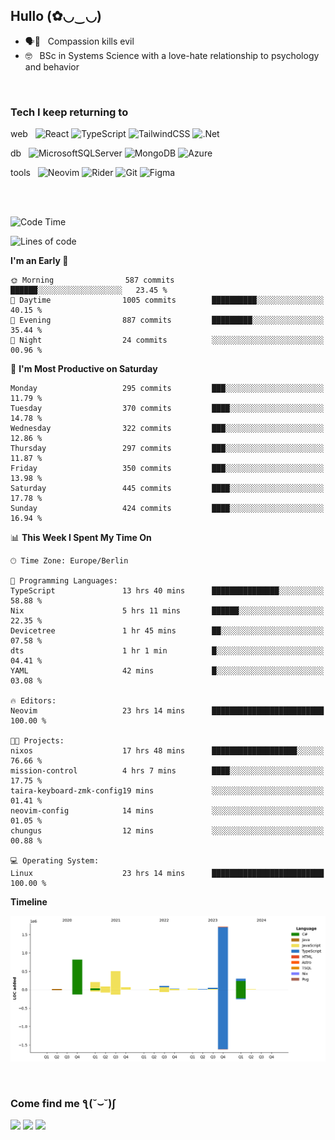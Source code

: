<h2>Hullo (✿◡‿◡)</h2>

<ul>
  <li>🗣️💯 &nbsp; Compassion kills evil</li>
  <li>🤓 &nbsp; BSc in Systems Science with a love-hate relationship to psychology and behavior</li>
</ul>
<br/>

<h3>Tech I keep returning to</h3>

web &nbsp;
![React](https://img.shields.io/badge/react-%2320232a.svg?style=for-the-badge&logo=react&logoColor=%2361DAFB)
![TypeScript](https://img.shields.io/badge/typescript-%23007ACC.svg?style=for-the-badge&logo=typescript&logoColor=white)
![TailwindCSS](https://img.shields.io/badge/tailwindcss-%2338B2AC.svg?style=for-the-badge&logo=tailwind-css&logoColor=white)
![.Net](https://img.shields.io/badge/.NET-5C2D91?style=for-the-badge&logo=.net&logoColor=white)

db &nbsp;
  ![MicrosoftSQLServer](https://img.shields.io/badge/Microsoft%20SQL%20Server-CC2927?style=for-the-badge&logo=microsoft%20sql%20server&logoColor=white)
![MongoDB](https://img.shields.io/badge/MongoDB-%234ea94b.svg?style=for-the-badge&logo=mongodb&logoColor=white)
  ![Azure](https://img.shields.io/badge/azure-%230072C6.svg?style=for-the-badge&logo=microsoftazure&logoColor=white)
  
tools &nbsp;
![Neovim](https://img.shields.io/badge/Neovim-57A143?logo=neovim&logoColor=white&style=for-the-badge)
  ![Rider](https://img.shields.io/badge/Rider-000000.svg?style=for-the-badge&logo=Rider&logoColor=white&color=black&labelColor=crimson)
  	![Git](https://img.shields.io/badge/git-%23F05033.svg?style=for-the-badge&logo=git&logoColor=white)
![Figma](https://img.shields.io/badge/figma-%23F24E1E.svg?style=for-the-badge&logo=figma&logoColor=white)

<br/><br/>

<!--START_SECTION:waka-->
![Code Time](http://img.shields.io/badge/Code%20Time-1%2C360%20hrs%201%20min-blue)

![Lines of code](https://img.shields.io/badge/From%20Hello%20World%20I%27ve%20Written-3.9%20million%20lines%20of%20code-blue)

**I'm an Early 🐤** 

```text
🌞 Morning                587 commits         ██████░░░░░░░░░░░░░░░░░░░   23.45 % 
🌆 Daytime                1005 commits        ██████████░░░░░░░░░░░░░░░   40.15 % 
🌃 Evening                887 commits         █████████░░░░░░░░░░░░░░░░   35.44 % 
🌙 Night                  24 commits          ░░░░░░░░░░░░░░░░░░░░░░░░░   00.96 % 
```
📅 **I'm Most Productive on Saturday** 

```text
Monday                   295 commits         ███░░░░░░░░░░░░░░░░░░░░░░   11.79 % 
Tuesday                  370 commits         ████░░░░░░░░░░░░░░░░░░░░░   14.78 % 
Wednesday                322 commits         ███░░░░░░░░░░░░░░░░░░░░░░   12.86 % 
Thursday                 297 commits         ███░░░░░░░░░░░░░░░░░░░░░░   11.87 % 
Friday                   350 commits         ███░░░░░░░░░░░░░░░░░░░░░░   13.98 % 
Saturday                 445 commits         ████░░░░░░░░░░░░░░░░░░░░░   17.78 % 
Sunday                   424 commits         ████░░░░░░░░░░░░░░░░░░░░░   16.94 % 
```


📊 **This Week I Spent My Time On** 

```text
🕑︎ Time Zone: Europe/Berlin

💬 Programming Languages: 
TypeScript               13 hrs 40 mins      ███████████████░░░░░░░░░░   58.88 % 
Nix                      5 hrs 11 mins       ██████░░░░░░░░░░░░░░░░░░░   22.35 % 
Devicetree               1 hr 45 mins        ██░░░░░░░░░░░░░░░░░░░░░░░   07.58 % 
dts                      1 hr 1 min          █░░░░░░░░░░░░░░░░░░░░░░░░   04.41 % 
YAML                     42 mins             █░░░░░░░░░░░░░░░░░░░░░░░░   03.08 % 

🔥 Editors: 
Neovim                   23 hrs 14 mins      █████████████████████████   100.00 % 

🐱‍💻 Projects: 
nixos                    17 hrs 48 mins      ███████████████████░░░░░░   76.66 % 
mission-control          4 hrs 7 mins        ████░░░░░░░░░░░░░░░░░░░░░   17.75 % 
taira-keyboard-zmk-config19 mins             ░░░░░░░░░░░░░░░░░░░░░░░░░   01.41 % 
neovim-config            14 mins             ░░░░░░░░░░░░░░░░░░░░░░░░░   01.05 % 
chungus                  12 mins             ░░░░░░░░░░░░░░░░░░░░░░░░░   00.88 % 

💻 Operating System: 
Linux                    23 hrs 14 mins      █████████████████████████   100.00 % 
```

**Timeline**

![Lines of Code chart](https://raw.githubusercontent.com/hedonicadapter/hedonicadapter/main/assets/bar_graph.png)


<!--END_SECTION:waka-->

<br/>
<h3>Come find me ƪ(˘⌣˘)ʃ </h3>

<a href="https://hedonicadapter.com/"><img src="https://img.shields.io/badge/-Portfolio-3423A6?style=flat-square&logo=Google-Chrome&logoColor=white"/></a>
<a href="www.linkedin.com/in/sam-herman"><img src="https://img.shields.io/badge/-Sam%20Herman-0077B5?style=flat-square&logo=Linkedin&logoColor=white"/></a>
<a href="mailto:mailservice.samherman@gamil.com"><img src="https://img.shields.io/badge/-mailservice.samherman@gamil.com-D14836?style=flat-square&logo=Gmail&logoColor=white"/></a>

<!--
**cdthomp1/cdthomp1** is a ✨ _special_ ✨ repository because its `README.md` (this file) appears on your GitHub profile.


----
Credit: [cdthomp1](https://github.com/cdthomp1)

Last Edited on: 19/11/2020
